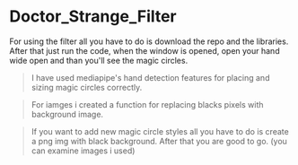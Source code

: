 # Doctor_Strange_Filter
For using the filter all you have to do is download the repo and the libraries. After that just run the code, when the window is opened, open your hand wide open and than you'll see the magic circles.



> I have used mediapipe's hand detection features for placing and sizing magic circles correctly. 

> For iamges i created a function for replacing blacks pixels with background image.

> If you want to add new magic circle styles all you have to do is create a png img with black background. After that you are good to go. (you can examine images i used)

